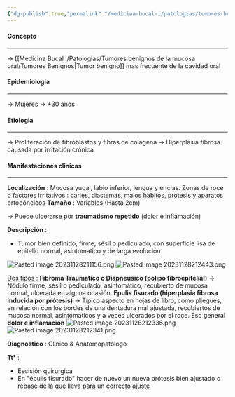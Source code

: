 ```yaml
---
{"dg-publish":true,"permalink":"/medicina-bucal-i/patologias/tumores-benignos-de-la-mucosa-oral/tumores-mesenquimatosos/fibroma/"}
---
```



#### Concepto
---

→ [[Medicina Bucal I/Patologias/Tumores benignos de la mucosa oral/Tumores Benignos\|Tumor benigno]] mas frecuente de la cavidad oral

#### Epidemiologia
---

→ Mujeres 
→ +30 anos

#### Etiologia
---

→ Proliferación de fibroblastos y fibras de colagena
→ Hiperplasia fibrosa causada por irritación crónica

#### Manifestaciones clinicas
---

**Localización** : Mucosa yugal, labio inferior, lengua y encias. Zonas de roce o factores irritativos : caries, diastemas, malos habitos, prótesis y aparatos ortodóncicos 
**Tamaño** : Variables (Hasta 2cm)

→ Puede ulcerarse por **traumatismo repetido** (dolor e inflamación)

**Descripción** :
- Tumor bien definido, firme, sésil o pediculado, con superficie lisa de epitelio normal, asintomatico y de larga evolución

![Pasted image 20231128211156.png](/img/user/Cirugia%20Bucal%20I/Medias/Pasted%20image%2020231128211156.png)
![Pasted image 20231128212443.png](/img/user/Cirugia%20Bucal%20I/Medias/Pasted%20image%2020231128212443.png)

<u>Dos tipos : </u>
**Fibroma Traumatico o Diapneusico (polipo fibroepitelial)** → Nódulo firme, sésil o pediculado, asintomático, recubierto de mucosa normal, ulcerada en alguna ocasión.
**Epulis fisurado (hiperplasia fibrosa inducida por prótesis)** → Típico aspecto en hojas de libro, como pliegues, en relación con los bordes de una dentadura mal ajustada, recubiertos de mucosa normal, asintomáticos y a veces ulcerados por el roce. Eso general **dolor e inflamación**
![Pasted image 20231128212336.png](/img/user/Cirugia%20Bucal%20I/Medias/Pasted%20image%2020231128212336.png)
![Pasted image 20231128212341.png](/img/user/Cirugia%20Bucal%20I/Medias/Pasted%20image%2020231128212341.png)


**Diagnostico** : Clinico & Anatomopatólogo

**Tt°** :
- Escisión quirurgica
- En "épulis fisurado" hacer de nuevo un nueva prótesis bien ajustado o rebase de la que lleva para un correcto ajuste